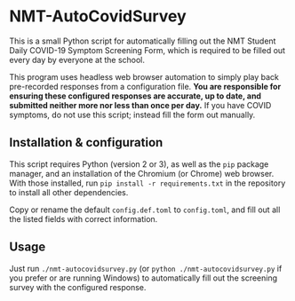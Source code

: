 # NMT-AutoCovidSurvey

This is a small Python script for automatically filling out the NMT
Student Daily COVID-19 Symptom Screening Form, which is required to be
filled out every day by everyone at the school.

This program uses headless web browser automation to simply play back
pre-recorded responses from a configuration file. **You are responsible
for ensuring these configured responses are accurate, up to date, and
submitted neither more nor less than once per day.** If you have COVID
symptoms, do not use this script; instead fill the form out manually.

## Installation & configuration

This script requires Python (version 2 or 3), as well as the `pip`
package manager, and an installation of the Chromium (or Chrome) web
browser. With those installed, run `pip install -r requirements.txt` in
the repository to install all other dependencies.

Copy or rename the default `config.def.toml` to `config.toml`, and fill
out all the listed fields with correct information.

## Usage

Just run `./nmt-autocovidsurvey.py` (or `python ./nmt-autocovidsurvey.py`
if you prefer or are running Windows) to automatically fill out the
screening survey with the configured response.
